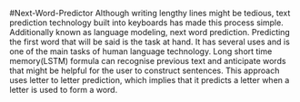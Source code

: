 #Next-Word-Predictor
Although writing lengthy lines might be tedious, text prediction technology built into keyboards has made this process simple. Additionally known as language modeling, next word prediction. Predicting the first word that will be said is the task at hand. It has several uses and is one of the main tasks of human language technology. Long short time memory(LSTM) formula can recognise previous text and anticipate words that might be helpful for the user to construct sentences. This approach uses letter to letter prediction, which implies that  it predicts a letter when a letter is used to form a word.
